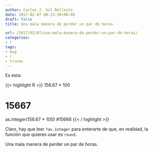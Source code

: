 ```yaml
---
author: Carlos J. Gil Bellosta
date: 2017-02-07 08:13:50+00:00
draft: false
title: Una mala manera de perder un par de horas

url: /2017/02/07/una-mala-manera-de-perder-un-par-de-horas/
categories:
- r
tags:
- bug
- r
- trucos
---
```


Es esta:

{{< highlight R >}}
156.67 * 100
# 15667
as.integer(156.67 * 100)
#15666
{{< / highlight >}}

Claro, hay que leer `?as.integer` para enterarte de que, en realidad, la función que quieres usar es `round`.

Una mala manera de perder un par de horas.
